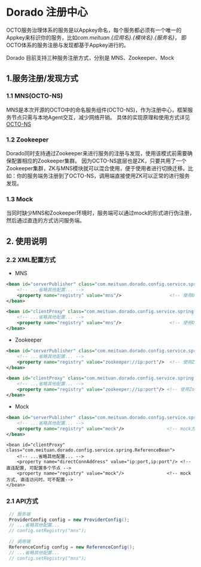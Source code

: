 
# Dorado 注册中心

OCTO服务治理体系的服务是以Appkey命名，每个服务都必须有一个唯一的Appkey来标识你的服务，比如*com.meituan.{应用名}.{模块名}.{服务名}*，
即OCTO体系的服务注册与发现都基于Appkey进行的。

Dorado 目前支持三种服务注册方式，分别是 MNS、Zookeeper、Mock

## 1.服务注册/发现方式

### 1.1 MNS(OCTO-NS)

MNS是本次开源的OCTO中的命名服务组件(OCTO-NS)，作为注册中心，框架服务节点只需与本地Agent交互，减少网络开销。
具体的实现原理和使用方式详见[OCTO-NS](https://github.com/Meituan-Dianping/octo-ns)

### 1.2 Zookeeper

Dorado同时支持通过Zookeeper来进行服务的注册与发现，使用该模式前需要确保配置相应的Zookeeper集群。
因为OCTO-NS底层也是ZK，只要共用了一个Zookeeper集群，ZK与MNS模块就可以混合使用，便于使用者进行切换迁移。比如：你的服务端务注册到了OCTO-NS，调用端直接使用ZK可以正常的进行服务发现。

### 1.3 Mock

当同时缺少MNS和Zookeeper环境时，服务端可以通过mock的形式进行伪注册，然后通过直连的方式访问服务端。

## 2. 使用说明

### 2.2 XML配置方式

* MNS

```xml
<bean id="serverPublisher" class="com.meituan.dorado.config.service.spring.ServiceBean">
    <!-- ...省略其他配置... -->
    <property name="registry" value="mns"/>                  <!-- 使用OCTO-NS 做注册注册 -->
</bean>
```
```xml
<bean id="clientProxy" class="com.meituan.dorado.config.service.spring.ReferenceBean">
    <!-- ...省略其他配置... -->
    <property name="registry" value="mns"/>                  <!-- 使用OCTO-NS 做服务发现 -->
</bean>
```
* Zookeeper

```xml
<bean id="serverPublisher" class="com.meituan.dorado.config.service.spring.ServiceBean">
    <!-- ...省略其他配置... -->
    <property name="registry" value="zookeeper://ip:port"/>  <!-- 使用Zookeeper 做服务注册 -->
</bean>
```
```xml
<bean id="clientProxy" class="com.meituan.dorado.config.service.spring.ReferenceBean">
    <!-- ...省略其他配置... -->
    <property name="registry" value="zookeeper://ip:port"/> <!-- 使用Zookeeper 做服务发现 -->
</bean>
```

* Mock

```xml
<bean id="serverPublisher" class="com.meituan.dorado.config.service.spring.ServiceBean">
    <!-- ...省略其他配置... -->
    <property name="registry" value="mock"/>                <!-- mock方式, 伪注册 -->
</bean>
```
```
<bean id="clientProxy" class="com.meituan.dorado.config.service.spring.ReferenceBean">
    <!-- ...省略其他配置... -->
    <property name="directConnAddress" value="ip:port,ip:port"/> <!-- 直连配置, 可配置多个节点 -->
    <property name="registry" value="mock"/>                <!-- mock方式, 直连访问时，可不配置-->
</bean>
```

### 2.1 API方式

```java
 // 服务端
 ProviderConfig config = new ProviderConfig();
 // ...省略其他配置...
 // config.setRegistry("mns");
```

```java
 // 调用端
 ReferenceConfig config = new ReferenceConfig();
 // ...省略其他配置...
 // config.setRegistry("mns");
```